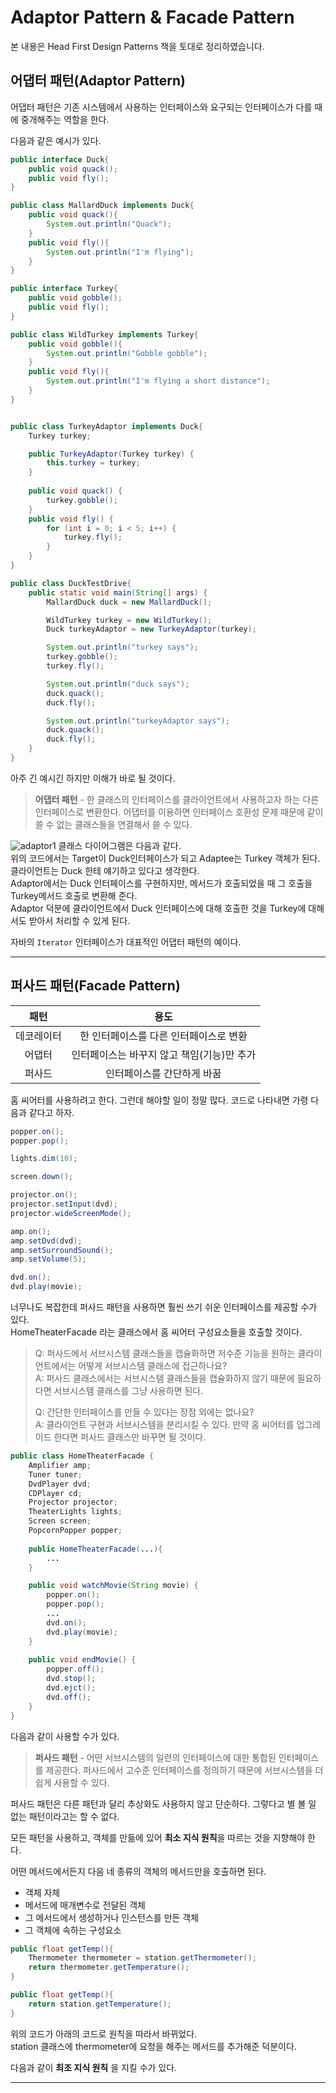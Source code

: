 # Adaptor Pattern & Facade Pattern
본 내용은 Head First Design Patterns 책을 토대로 정리하였습니다.

## 어댑터 패턴(Adaptor Pattern)

어댑터 패턴은 기존 시스템에서 사용하는 인터페이스와 요구되는 인터페이스가 다를 때에 중개해주는 역할을 한다.  

다음과 같은 예시가 있다.  
```java
public interface Duck{
    public void quack();
    public void fly();
}

public class MallardDuck implements Duck{
    public void quack(){
        System.out.println("Quack");
    }
    public void fly(){
        System.out.println("I'm flying");
    }
}

public interface Turkey{
    public void gobble();
    public void fly();
}

public class WildTurkey implements Turkey{
    public void gobble(){
        System.out.println("Gobble gobble");
    }
    public void fly(){
        System.out.println("I'm flying a short distance");
    }
}


public class TurkeyAdaptor implements Duck{
    Turkey turkey;

    public TurkeyAdaptor(Turkey turkey) {
        this.turkey = turkey;
    }
    
    public void quack() {
        turkey.gobble();
    }
    public void fly() {
        for (int i = 0; i < 5; i++) {
            turkey.fly();
        }
    }
}

public class DuckTestDrive{
    public static void main(String[] args) {
        MallardDuck duck = new MallardDuck();

        WildTurkey turkey = new WildTurkey();
        Duck turkeyAdaptor = new TurkeyAdaptor(turkey);

        System.out.println("turkey says");
        turkey.gobble();
        turkey.fly();

        System.out.println("duck says");
        duck.quack();
        duck.fly();

        System.out.println("turkeyAdaptor says");
        duck.quack();
        duck.fly();
    }
}
```
아주 긴 예시긴 하지만 이해가 바로 될 것이다.  

>**어댑터 패턴** - 한 클래스의 인터페이스를 클라이언트에서 사용하고자 하는 다른 인터페이스로 변환한다. 어댑터를 이용하면 인터페이스 호환성 문제 때문에 같이 쓸 수 없는 클래스들을 연결해서 쓸 수 있다.  

![adaptor1](https://user-images.githubusercontent.com/45073750/94987898-9525f400-05a4-11eb-8307-d600f7ac84c0.PNG)
클래스 다이어그램은 다음과 같다.  
위의 코드에서는 Target이 Duck인터페이스가 되고 Adaptee는 Turkey 객체가 된다.  
클라이언트는 Duck 한테 얘기하고 있다고 생각한다.  
Adaptor에서는 Duck 인터페이스를 구현하지만, 메서드가 호출되었을 때 그 호출을 Turkey메서드 호출로 변환해 준다.  
Adaptor 덕분에 클라이언트에서 Duck 인터페이스에 대해 호출한 것을 Turkey에 대해서도 받아서 처리할 수 있게 된다.  

자바의 `Iterator` 인터페이스가 대표적인 어댑터 패턴의 예이다.  
***
 ## 퍼사드 패턴(Facade Pattern)  
 
|패턴|용도|  
|:---:|:---:|
|데코레이터|한 인터페이스를 다른 인터페이스로 변환|
|어댑터|인터페이스는 바꾸지 않고 책임(기능)만 추가|
|퍼사드|인터페이스를 간단하게 바꿈|  

홈 씨어터를 사용하려고 한다. 그런데 해야할 일이 정말 많다. 코드로 나타내면 가령 다음과 같다고 하자.  
```java
popper.on();
popper.pop();

lights.dim(10);

screen.down();

projector.on();
projector.setInput(dvd);
projector.wideScreenMode();

amp.on();
amp.setDvd(dvd);
amp.setSurroundSound();
amp.setVolume(5);

dvd.on();
dvd.play(movie);
```
너무나도 복잡한데 퍼사드 패턴을 사용하면 훨씬 쓰기 쉬운 인터페이스를 제공할 수가 있다.  
HomeTheaterFacade 라는 클래스에서 홈 씨어터 구성요소들을 호출할 것이다.  

>Q: 퍼사드에서 서브시스템 클래스들을 캡슐화하면 저수준 기능을 원하는 클라이언트에서는 어떻게 서브시스템 클래스에 접근하나요?  
>A: 퍼사드 클래스에서는 서브시스템 클래스들을 캡슐화하지 않기 때문에 필요하다면 서브시스템 클래스를 그냥 사용하면 된다.  
>
>Q: 간단한 인터페이스를 만들 수 있다는 장점 외에는 없나요?  
>A: 클라이언트 구현과 서브시스템을 분리시킬 수 있다. 만약 홈 씨어터를 업그레이드 한다면 퍼사드 클래스만 바꾸면 될 것이다.  

```java
public class HomeTheaterFacade {
    Amplifier amp;
    Tuner tuner;
    DvdPlayer dvd;
    CDPlayer cd;
    Projector projector;
    TheaterLights lights;
    Screen screen;
    PopcornPopper popper;
    
    public HomeTheaterFacade(...){
        ...
    }

    public void watchMovie(String movie) {
        popper.on();
        popper.pop();
        ...
        dvd.on();
        dvd.play(movie);
    }
    
    public void endMovie() {
        popper.off();
        dvd.stop();
        dvd.ejct();
        dvd.off();
    }
}
```
다음과 같이 사용할 수가 있다.  

>**퍼사드 패턴** - 어떤 서브시스템의 일련의 인터페이스에 대한 통합된 인터페이스를 제공한다. 퍼사드에서 고수준 인터페이스를 정의하기 때문에 서브시스템을 더 쉽게 사용할 수 있다.  

퍼사드 패턴은 다른 패턴과 달리 추상화도 사용하지 않고 단순하다. 그렇다고 별 볼 일 없는 패턴이라고는 할 수 없다.  

모든 패턴을 사용하고, 객체를 만듦에 있어 **최소 지식 원칙**을 따르는 것을 지향해야 한다.  

어떤 메서드에서든지 다음 네 종류의 객체의 메서드만을 호출하면 된다.  
* 객체 자체
* 메서드에 매개변수로 전달된 객체
* 그 메서드에서 생성하거나 인스턴스를 만든 객체
* 그 객체에 속하는 구성요소  

```java
public float getTemp(){
    Thermometer thermometer = station.getThermometer();
    return thermometer.getTemperature();
}

public float getTemp(){
    return station.getTemperature();
}
```

위의 코드가 아래의 코드로 원칙을 따라서 바뀌었다.  
station 클래스에 thermometer에 요청을 해주는 메서드를 추가해준 덕분이다.  

다음과 같이 **최조 지식 원칙** 을 지킬 수가 있다.  
***